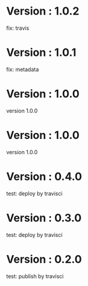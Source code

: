 # Version : 1.0.2

fix: travis

# Version : 1.0.1

fix: metadata

# Version : 1.0.0

version 1.0.0

# Version : 1.0.0

version 1.0.0

# Version : 0.4.0

test: deploy by travisci

# Version : 0.3.0

test: deploy by travisci

# Version : 0.2.0

test: publish by travisci

